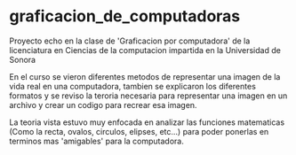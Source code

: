 # graficacion_de_computadoras

Proyecto echo en la clase de 'Graficacion por computadora' de la licenciatura en Ciencias de la computacion impartida en la Universidad de Sonora

En el curso se vieron diferentes metodos de representar una imagen de la vida real en una computadora, tambien se explicaron los diferentes formatos y se reviso la teroria necesaria para representar una imagen en un archivo y crear un codigo para recrear esa imagen.

La teoria vista estuvo muy enfocada en analizar las funciones matematicas (Como la recta, ovalos, circulos, elipses, etc...) para poder ponerlas en terminos mas 'amigables' para la computadora.